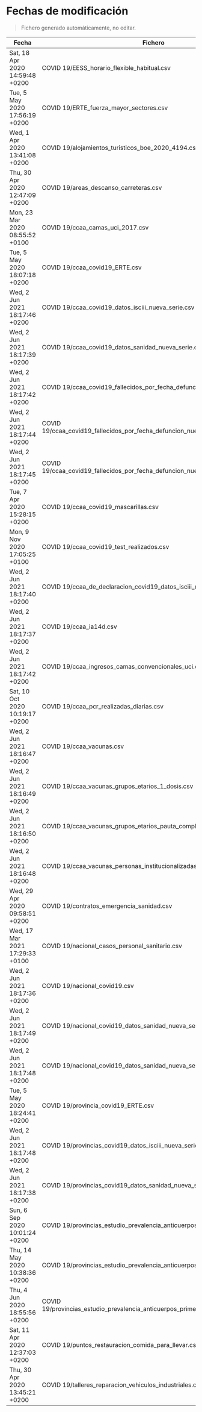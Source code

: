 # Fechas de modificación

> Fichero generado automáticamente, no editar.

| Fecha                           | Fichero                  |
|---------------------------------|--------------------------|
| Sat, 18 Apr 2020 14:59:48 +0200  | COVID 19/EESS_horario_flexible_habitual.csv |
| Tue, 5 May 2020 17:56:19 +0200  | COVID 19/ERTE_fuerza_mayor_sectores.csv |
| Wed, 1 Apr 2020 13:41:08 +0200  | COVID 19/alojamientos_turisticos_boe_2020_4194.csv |
| Thu, 30 Apr 2020 12:47:09 +0200  | COVID 19/areas_descanso_carreteras.csv |
| Mon, 23 Mar 2020 08:55:52 +0100  | COVID 19/ccaa_camas_uci_2017.csv |
| Tue, 5 May 2020 18:07:18 +0200  | COVID 19/ccaa_covid19_ERTE.csv |
| Wed, 2 Jun 2021 18:17:46 +0200  | COVID 19/ccaa_covid19_datos_isciii_nueva_serie.csv |
| Wed, 2 Jun 2021 18:17:39 +0200  | COVID 19/ccaa_covid19_datos_sanidad_nueva_serie.csv |
| Wed, 2 Jun 2021 18:17:42 +0200  | COVID 19/ccaa_covid19_fallecidos_por_fecha_defuncion_nueva_serie.csv |
| Wed, 2 Jun 2021 18:17:44 +0200  | COVID 19/ccaa_covid19_fallecidos_por_fecha_defuncion_nueva_serie_long.csv |
| Wed, 2 Jun 2021 18:17:45 +0200  | COVID 19/ccaa_covid19_fallecidos_por_fecha_defuncion_nueva_serie_original.csv |
| Tue, 7 Apr 2020 15:28:15 +0200  | COVID 19/ccaa_covid19_mascarillas.csv |
| Mon, 9 Nov 2020 17:05:25 +0100  | COVID 19/ccaa_covid19_test_realizados.csv |
| Wed, 2 Jun 2021 18:17:40 +0200  | COVID 19/ccaa_de_declaracion_covid19_datos_isciii_nueva_serie.csv |
| Wed, 2 Jun 2021 18:17:37 +0200  | COVID 19/ccaa_ia14d.csv |
| Wed, 2 Jun 2021 18:17:42 +0200  | COVID 19/ccaa_ingresos_camas_convencionales_uci.csv |
| Sat, 10 Oct 2020 10:19:17 +0200  | COVID 19/ccaa_pcr_realizadas_diarias.csv |
| Wed, 2 Jun 2021 18:16:47 +0200  | COVID 19/ccaa_vacunas.csv |
| Wed, 2 Jun 2021 18:16:49 +0200  | COVID 19/ccaa_vacunas_grupos_etarios_1_dosis.csv |
| Wed, 2 Jun 2021 18:16:50 +0200  | COVID 19/ccaa_vacunas_grupos_etarios_pauta_completa.csv |
| Wed, 2 Jun 2021 18:16:48 +0200  | COVID 19/ccaa_vacunas_personas_institucionalizadas.csv |
| Wed, 29 Apr 2020 09:58:51 +0200  | COVID 19/contratos_emergencia_sanidad.csv |
| Wed, 17 Mar 2021 17:29:33 +0100  | COVID 19/nacional_casos_personal_sanitario.csv |
| Wed, 2 Jun 2021 18:17:36 +0200  | COVID 19/nacional_covid19.csv |
| Wed, 2 Jun 2021 18:17:49 +0200  | COVID 19/nacional_covid19_datos_sanidad_nueva_serie.csv |
| Wed, 2 Jun 2021 18:17:48 +0200  | COVID 19/nacional_covid19_datos_sanidad_nueva_serie_grupos_edad.csv |
| Tue, 5 May 2020 18:24:41 +0200  | COVID 19/provincia_covid19_ERTE.csv |
| Wed, 2 Jun 2021 18:17:48 +0200  | COVID 19/provincias_covid19_datos_isciii_nueva_serie.csv |
| Wed, 2 Jun 2021 18:17:38 +0200  | COVID 19/provincias_covid19_datos_sanidad_nueva_serie.csv |
| Sun, 6 Sep 2020 10:01:24 +0200  | COVID 19/provincias_estudio_prevalencia_anticuerpos_final.csv |
| Thu, 14 May 2020 10:38:36 +0200  | COVID 19/provincias_estudio_prevalencia_anticuerpos_primera_ronda.csv |
| Thu, 4 Jun 2020 18:55:56 +0200  | COVID 19/provincias_estudio_prevalencia_anticuerpos_primera_y_segunda_ronda.csv |
| Sat, 11 Apr 2020 12:37:03 +0200  | COVID 19/puntos_restauracion_comida_para_llevar.csv |
| Thu, 30 Apr 2020 13:45:21 +0200  | COVID 19/talleres_reparacion_vehiculos_industriales.csv |
